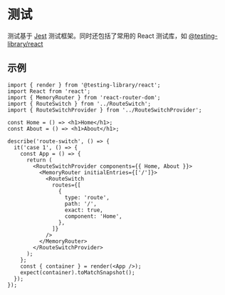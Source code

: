 # 测试

测试基于 [Jest](https://jestjs.io/) 测试框架。同时还包括了常用的 React 测试库，如 [@testing-library/react](https://testing-library.com/docs/react-testing-library/intro/)

## 示例

```tsx | pure
import { render } from '@testing-library/react';
import React from 'react';
import { MemoryRouter } from 'react-router-dom';
import { RouteSwitch } from '../RouteSwitch';
import { RouteSwitchProvider } from '../RouteSwitchProvider';

const Home = () => <h1>Home</h1>;
const About = () => <h1>About</h1>;

describe('route-switch', () => {
  it('case 1', () => {
    const App = () => {
      return (
        <RouteSwitchProvider components={{ Home, About }}>
          <MemoryRouter initialEntries={['/']}>
            <RouteSwitch
              routes={[
                {
                  type: 'route',
                  path: '/',
                  exact: true,
                  component: 'Home',
                },
              ]}
            />
          </MemoryRouter>
        </RouteSwitchProvider>
      );
    };
    const { container } = render(<App />);
    expect(container).toMatchSnapshot();
  });
});
```